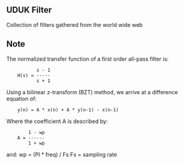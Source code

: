 ## UDUK Filter

Collection of filters gathered from the world wide web

## Note

The normalized transfer function of a first order all-pass filter is:

               s - 1 
        H(s) = -----
               s + 1
Using a bilinear z-transform (BZT) method, we arrive at a difference equation of:

        y(n) = A * x(n) + A * y(n-1) - x(n-1)
        
Where the coefficient A is described by:

            1 - wp    
        A = ------
            1 + wp
and:
        wp = (PI * freq) / Fs
        Fs = sampling rate    
